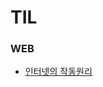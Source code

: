 # TIL
### WEB   
  + [인터넷의 작동원리](https://github.com/limhyerin/TIL/blob/main/web/%EC%9B%B9(Web)%EC%9D%98%20%ED%8A%B9%EC%A7%95.md)
